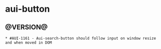 aui-button
========

@VERSION@
------

	* #AUI-1161 - Aui-search-button should follow input on window resize and when moved in DOM